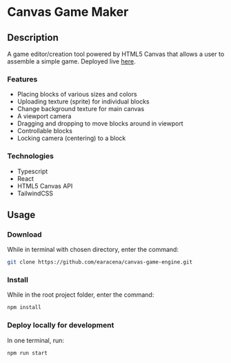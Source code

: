 # Canvas Game Maker

## Description

A game editor/creation tool powered by HTML5 Canvas that allows a user to assemble a simple game. Deployed live [here](https://canvas-game-engine.onrender.com).

### Features

* Placing blocks of various sizes and colors
* Uploading texture (sprite) for individual blocks
* Change background texture for main canvas
* A viewport camera
* Dragging and dropping to move blocks around in viewport
* Controllable blocks
* Locking camera (centering) to a block

### Technologies

* Typescript
* React
* HTML5 Canvas API
* TailwindCSS

## Usage

### Download

While in terminal with chosen directory, enter the command:

```bash
git clone https://github.com/earacena/canvas-game-engine.git
```

### Install

While in the root project folder, enter the command:

```bash
npm install
```

### Deploy locally for development

In one terminal, run:

```bash
npm run start
```
